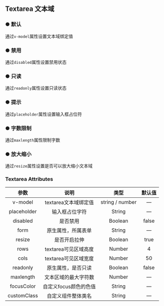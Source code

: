 <script setup>
    import demo1 from './demo1.vue' 
    import demo2 from './demo2.vue' 
    import demo3 from './demo3.vue'
    import demo4 from './demo4.vue'
    import demo5 from './demo5.vue'
    import demo6 from './demo6.vue'
</script>

## Textarea 文本域

### ● 默认
<p>通过<code>v-model</code>属性设置文本域绑定值</p>
<div class="borderBox">
    <demo1/>
    <k-preview compname="Textarea" demoname="demo1"/>
</div>

### ● 禁用
<p>通过<code>disabled</code>属性设置禁用状态</p>
<div class="borderBox">
    <demo2/>
    <k-preview compname="Textarea" demoname="demo2"/>
</div>


### ● 只读
<p>通过<code>readonly</code>属性设置只读状态</p>
<div class="borderBox">
    <demo3/>
    <k-preview compname="Textarea" demoname="demo3"/>
</div>

### ● 提示
<p>通过<code>placeholder</code>属性设置输入框占位符</p>
<div class="borderBox">
    <demo4/>
    <k-preview compname="Textarea" demoname="demo4"/>
</div>

### ● 字数限制
<p>通过<code>maxlength</code>属性限制字数</p>
<div class="borderBox">
    <demo5/>
    <k-preview compname="Textarea" demoname="demo5"/>
</div>

### ● 放大缩小
<p>通过<code>resize</code>属性设置是否可以放大缩小文本域</p>
<div class="borderBox">
    <demo6/>
    <k-preview compname="Textarea" demoname="demo6"/>
</div>

### Textarea Attributes
|    参数     |         说明          |      类型       | 默认值 |
| :---------: | :-------------------: | :-------------: | :----: |
|   v-model   | textarea文本域绑定值  | string / number |   —    |
| placeholder |    输入框占位字符     |     String      |   —    |
|  disabled   |       是否禁用        |     Boolean     | false  |
|    form     |  原生属性，所属表单   |     String      |   —    |
|   resize    |     是否开启拉伸      |     Boolean     |  true  |
|    rows     | textarea可见区域高度  |     Number      |   4    |
|    cols     | textarea可见区域宽度  |     Number      |   50   |
|  readonly   |  原生属性，是否只读   |     Boolean     | false  |
|  maxlength  | 文本区域的最大字符数  |     Number      |   —    |
| focusColor  | 自定义focus颜色的色值 |     String      |   —    |
| customClass |  自定义组件整体类名   |     String      |   —    |